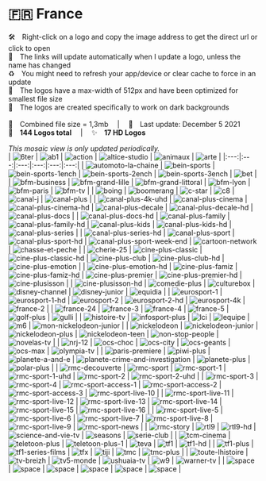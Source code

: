 🇫🇷 France
===============
🛠 Right-click on a logo and copy the image address to get the direct url or click to open  
🔗 The links will update automatically when I update a logo, unless the name has changed  
♻️ You might need to refresh your app/device or clear cache to force in an update  
📐 The logos have a max-width of 512px and have been optimized for smallest file size  
🖤 The logos are created specifically to work on dark backgrounds  
   
💾 Combined file size = 1,3mb  |  📅 Last update: December 5 2021  
🎨 __144 Logos total__  |  ✨ __17 HD Logos__
   
   
*This mosaic view is only updated periodically.*  
| ![6ter] | ![ab1] | ![action] | ![altice-studio] | ![animaux] | ![arte] |
|:---:|:---:|:---:|:---:|:---:|:---:|
| ![automoto-la-chaine] | ![bein-sports] | ![bein-sports-1ench] | ![bein-sports-2ench] | ![bein-sports-3ench] | ![bet] |
| ![bfm-business] | ![bfm-grand-lille] | ![bfm-grand-littoral] | ![bfm-lyon] | ![bfm-paris] | ![bfm-tv] |
| ![boing] | ![boomerang] | ![c-star] | ![c8] | ![canal-j] | ![canal-plus] |
| ![canal-plus-4k-uhd] | ![canal-plus-cinema] | ![canal-plus-cinema-hd] | ![canal-plus-decale] | ![canal-plus-decale-hd] | ![canal-plus-docs] |
| ![canal-plus-docs-hd] | ![canal-plus-family] | ![canal-plus-family-hd] | ![canal-plus-kids] | ![canal-plus-kids-hd] | ![canal-plus-series] |
| ![canal-plus-series-hd] | ![canal-plus-sport] | ![canal-plus-sport-hd] | ![canal-plus-sport-week-end] | ![cartoon-network] | ![chasse-et-peche] |
| ![cherie-25] | ![cine-plus-classic] | ![cine-plus-classic-hd] | ![cine-plus-club] | ![cine-plus-club-hd] | ![cine-plus-emotion] |
| ![cine-plus-emotion-hd] | ![cine-plus-famiz] | ![cine-plus-famiz-hd] | ![cine-plus-premier] | ![cine-plus-premier-hd] | ![cine-plusisson] |
| ![cine-plusisson-hd] | ![comedie-plus] | ![culturebox] | ![disney-channel] | ![disney-junior] | ![equidia] |
| ![eurosport-1] | ![eurosport-1-hd] | ![eurosport-2] | ![eurosport-2-hd] | ![eurosport-4k] | ![france-2] |
| ![france-24] | ![france-3] | ![france-4] | ![france-5] | ![golf-plus] | ![gulli] |
| ![histoire-tv] | ![infosport-plus] | ![lci] | ![lequipe] | ![m6] | ![mon-nickelodeon-junior] |
| ![nickelodeon] | ![nickelodeon-junior] | ![nickelodeon-plus] | ![nickelodeon-teen] | ![non-stop-people] | ![novelas-tv] |
| ![nrj-12] | ![ocs-choc] | ![ocs-city] | ![ocs-geants] | ![ocs-max] | ![olympia-tv] |
| ![paris-premiere] | ![piwi-plus] | ![planete-a-and-e] | ![planete-crime-and-investigation] | ![planete-plus] | ![polar-plus] |
| ![rmc-decouverte] | ![rmc-sport] | ![rmc-sport-1] | ![rmc-sport-1-uhd] | ![rmc-sport-2] | ![rmc-sport-2-uhd] |
| ![rmc-sport-3] | ![rmc-sport-4] | ![rmc-sport-access-1] | ![rmc-sport-access-2] | ![rmc-sport-access-3] | ![rmc-sport-live-10] |
| ![rmc-sport-live-11] | ![rmc-sport-live-12] | ![rmc-sport-live-13] | ![rmc-sport-live-14] | ![rmc-sport-live-15] | ![rmc-sport-live-16] |
| ![rmc-sport-live-5] | ![rmc-sport-live-6] | ![rmc-sport-live-7] | ![rmc-sport-live-8] | ![rmc-sport-live-9] | ![rmc-sport-news] |
| ![rmc-story] | ![rtl9] | ![rtl9-hd] | ![science-and-vie-tv] | ![seasons] | ![serie-club] |
| ![tcm-cinema] | ![teletoon-plus] | ![teletoon-plus-1] | ![teva] | ![tf1] | ![tf1-hd] |
| ![tf1-plus] | ![tf1-series-films] | ![tfx] | ![tiji] | ![tmc] | ![tmc-plus] |
| ![toute-lhistoire] | ![tv-breizh] | ![tv5-monde] | ![ushuaia-tv] | ![w9] | ![warner-tv] |
| ![space] | ![space] | ![space] | ![space] | ![space] | ![space] |

[6ter]:https://raw.githubusercontent.com/Tapiosinn/tv-logos/master/countries/france/6ter-fr.png
[ab1]:https://raw.githubusercontent.com/Tapiosinn/tv-logos/master/countries/france/ab1-fr.png
[action]:https://raw.githubusercontent.com/Tapiosinn/tv-logos/master/countries/france/action-fr.png
[altice-studio]:https://raw.githubusercontent.com/Tapiosinn/tv-logos/master/countries/france/altice-studio-fr.png
[animaux]:https://raw.githubusercontent.com/Tapiosinn/tv-logos/master/countries/france/animaux-fr.png
[arte]:https://raw.githubusercontent.com/Tapiosinn/tv-logos/master/countries/france/arte-fr.png
[automoto-la-chaine]:https://raw.githubusercontent.com/Tapiosinn/tv-logos/master/countries/france/automoto-la-chaine-fr.png
[bein-sports]:https://raw.githubusercontent.com/Tapiosinn/tv-logos/master/countries/france/bein-sports-fr.png
[bein-sports-1ench]:https://raw.githubusercontent.com/Tapiosinn/tv-logos/master/countries/france/bein-sports-1-french-fr.png
[bein-sports-2ench]:https://raw.githubusercontent.com/Tapiosinn/tv-logos/master/countries/france/bein-sports-2-french-fr.png
[bein-sports-3ench]:https://raw.githubusercontent.com/Tapiosinn/tv-logos/master/countries/france/bein-sports-3-french-fr.png
[bet]:https://raw.githubusercontent.com/Tapiosinn/tv-logos/master/countries/france/bet-fr.png
[bfm-business]:https://raw.githubusercontent.com/Tapiosinn/tv-logos/master/countries/france/bfm-business-fr.png
[bfm-grand-lille]:https://raw.githubusercontent.com/Tapiosinn/tv-logos/master/countries/france/bfm-grand-lille-fr.png
[bfm-grand-littoral]:https://raw.githubusercontent.com/Tapiosinn/tv-logos/master/countries/france/bfm-grand-littoral-fr.png
[bfm-lyon]:https://raw.githubusercontent.com/Tapiosinn/tv-logos/master/countries/france/bfm-lyon-fr.png
[bfm-paris]:https://raw.githubusercontent.com/Tapiosinn/tv-logos/master/countries/france/bfm-paris-fr.png
[bfm-tv]:https://raw.githubusercontent.com/Tapiosinn/tv-logos/master/countries/france/bfm-tv-fr.png
[boing]:https://raw.githubusercontent.com/Tapiosinn/tv-logos/master/countries/france/boing-fr.png
[boomerang]:https://raw.githubusercontent.com/Tapiosinn/tv-logos/master/countries/france/boomerang-fr.png
[c-star]:https://raw.githubusercontent.com/Tapiosinn/tv-logos/master/countries/france/c-star-fr.png
[c8]:https://raw.githubusercontent.com/Tapiosinn/tv-logos/master/countries/france/c8-fr.png
[canal-j]:https://raw.githubusercontent.com/Tapiosinn/tv-logos/master/countries/france/canal-j-fr.png
[canal-plus]:https://raw.githubusercontent.com/Tapiosinn/tv-logos/master/countries/france/canal-plus-fr.png
[canal-plus-4k-uhd]:https://raw.githubusercontent.com/Tapiosinn/tv-logos/master/countries/france/hd/canal-plus-4k-uhd-fr.png
[canal-plus-cinema]:https://raw.githubusercontent.com/Tapiosinn/tv-logos/master/countries/france/canal-plus-cinema-fr.png
[canal-plus-cinema-hd]:https://raw.githubusercontent.com/Tapiosinn/tv-logos/master/countries/france/hd/canal-plus-cinema-hd-fr.png
[canal-plus-decale]:https://raw.githubusercontent.com/Tapiosinn/tv-logos/master/countries/france/canal-plus-decale-fr.png
[canal-plus-decale-hd]:https://raw.githubusercontent.com/Tapiosinn/tv-logos/master/countries/france/hd/canal-plus-decale-hd-fr.png
[canal-plus-docs]:https://raw.githubusercontent.com/Tapiosinn/tv-logos/master/countries/france/canal-plus-docs-fr.png
[canal-plus-docs-hd]:https://raw.githubusercontent.com/Tapiosinn/tv-logos/master/countries/france/hd/canal-plus-docs-hd-fr.png
[canal-plus-family]:https://raw.githubusercontent.com/Tapiosinn/tv-logos/master/countries/france/canal-plus-family-fr.png
[canal-plus-family-hd]:https://raw.githubusercontent.com/Tapiosinn/tv-logos/master/countries/france/hd/canal-plus-family-hd-fr.png
[canal-plus-kids]:https://raw.githubusercontent.com/Tapiosinn/tv-logos/master/countries/france/canal-plus-kids-fr.png
[canal-plus-kids-hd]:https://raw.githubusercontent.com/Tapiosinn/tv-logos/master/countries/france/hd/canal-plus-kids-hd-fr.png
[canal-plus-series]:https://raw.githubusercontent.com/Tapiosinn/tv-logos/master/countries/france/canal-plus-series-fr.png
[canal-plus-series-hd]:https://raw.githubusercontent.com/Tapiosinn/tv-logos/master/countries/france/hd/canal-plus-series-hd-fr.png
[canal-plus-sport]:https://raw.githubusercontent.com/Tapiosinn/tv-logos/master/countries/france/canal-plus-sport-fr.png
[canal-plus-sport-hd]:https://raw.githubusercontent.com/Tapiosinn/tv-logos/master/countries/france/hd/canal-plus-sport-hd-fr.png
[canal-plus-sport-week-end]:https://raw.githubusercontent.com/Tapiosinn/tv-logos/master/countries/france/canal-plus-sport-week-end-fr.png
[cartoon-network]:https://raw.githubusercontent.com/Tapiosinn/tv-logos/master/countries/france/cartoon-network-fr.png
[chasse-et-peche]:https://raw.githubusercontent.com/Tapiosinn/tv-logos/master/countries/france/chasse-et-peche-fr.png
[cherie-25]:https://raw.githubusercontent.com/Tapiosinn/tv-logos/master/countries/france/cherie-25-fr.png
[cine-plus-classic]:https://raw.githubusercontent.com/Tapiosinn/tv-logos/master/countries/france/cine-plus-classic-fr.png
[cine-plus-classic-hd]:https://raw.githubusercontent.com/Tapiosinn/tv-logos/master/countries/france/hd/cine-plus-classic-hd-fr.png
[cine-plus-club]:https://raw.githubusercontent.com/Tapiosinn/tv-logos/master/countries/france/cine-plus-club-fr.png
[cine-plus-club-hd]:https://raw.githubusercontent.com/Tapiosinn/tv-logos/master/countries/france/hd/cine-plus-club-hd-fr.png
[cine-plus-emotion]:https://raw.githubusercontent.com/Tapiosinn/tv-logos/master/countries/france/cine-plus-emotion-fr.png
[cine-plus-emotion-hd]:https://raw.githubusercontent.com/Tapiosinn/tv-logos/master/countries/france/hd/cine-plus-emotion-hd-fr.png
[cine-plus-famiz]:https://raw.githubusercontent.com/Tapiosinn/tv-logos/master/countries/france/cine-plus-famiz-fr.png
[cine-plus-famiz-hd]:https://raw.githubusercontent.com/Tapiosinn/tv-logos/master/countries/france/hd/cine-plus-famiz-hd-fr.png
[cine-plus-premier]:https://raw.githubusercontent.com/Tapiosinn/tv-logos/master/countries/france/cine-plus-premier-fr.png
[cine-plus-premier-hd]:https://raw.githubusercontent.com/Tapiosinn/tv-logos/master/countries/france/hd/cine-plus-premier-hd-fr.png
[cine-plusisson]:https://raw.githubusercontent.com/Tapiosinn/tv-logos/master/countries/france/cine-plus-frisson-fr.png
[cine-plusisson-hd]:https://raw.githubusercontent.com/Tapiosinn/tv-logos/master/countries/france/hd/cine-plus-frisson-hd-fr.png
[comedie-plus]:https://raw.githubusercontent.com/Tapiosinn/tv-logos/master/countries/france/comedie-plus-fr.png
[culturebox]:https://raw.githubusercontent.com/Tapiosinn/tv-logos/master/countries/france/culturebox-fr.png
[disney-channel]:https://raw.githubusercontent.com/Tapiosinn/tv-logos/master/countries/france/disney-channel-fr.png
[disney-junior]:https://raw.githubusercontent.com/Tapiosinn/tv-logos/master/countries/france/disney-junior-fr.png
[equidia]:https://raw.githubusercontent.com/Tapiosinn/tv-logos/master/countries/france/equidia-fr.png
[eurosport-1]:https://raw.githubusercontent.com/Tapiosinn/tv-logos/master/countries/france/eurosport-1-fr.png
[eurosport-1-hd]:https://raw.githubusercontent.com/Tapiosinn/tv-logos/master/countries/france/hd/eurosport-1-hd-fr.png
[eurosport-2]:https://raw.githubusercontent.com/Tapiosinn/tv-logos/master/countries/france/eurosport-2-fr.png
[eurosport-2-hd]:https://raw.githubusercontent.com/Tapiosinn/tv-logos/master/countries/france/hd/eurosport-2-hd-fr.png
[eurosport-4k]:https://raw.githubusercontent.com/Tapiosinn/tv-logos/master/countries/france/hd/eurosport-4k-fr.png
[france-2]:https://raw.githubusercontent.com/Tapiosinn/tv-logos/master/countries/france/france-2-fr.png
[france-24]:https://raw.githubusercontent.com/Tapiosinn/tv-logos/master/countries/france/france-24-fr.png
[france-3]:https://raw.githubusercontent.com/Tapiosinn/tv-logos/master/countries/france/france-3-fr.png
[france-4]:https://raw.githubusercontent.com/Tapiosinn/tv-logos/master/countries/france/france-4-fr.png
[france-5]:https://raw.githubusercontent.com/Tapiosinn/tv-logos/master/countries/france/france-5-fr.png
[golf-plus]:https://raw.githubusercontent.com/Tapiosinn/tv-logos/master/countries/france/golf-plus-fr.png
[gulli]:https://raw.githubusercontent.com/Tapiosinn/tv-logos/master/countries/france/gulli-fr.png
[histoire-tv]:https://raw.githubusercontent.com/Tapiosinn/tv-logos/master/countries/france/histoire-tv-fr.png
[infosport-plus]:https://raw.githubusercontent.com/Tapiosinn/tv-logos/master/countries/france/infosport-plus-fr.png
[lci]:https://raw.githubusercontent.com/Tapiosinn/tv-logos/master/countries/france/lci-fr.png
[lequipe]:https://raw.githubusercontent.com/Tapiosinn/tv-logos/master/countries/france/lequipe-fr.png
[m6]:https://raw.githubusercontent.com/Tapiosinn/tv-logos/master/countries/france/m6-fr.png
[mon-nickelodeon-junior]:https://raw.githubusercontent.com/Tapiosinn/tv-logos/master/countries/france/mon-nickelodeon-junior-fr.png
[nickelodeon]:https://raw.githubusercontent.com/Tapiosinn/tv-logos/master/countries/france/nickelodeon-fr.png
[nickelodeon-junior]:https://raw.githubusercontent.com/Tapiosinn/tv-logos/master/countries/france/nickelodeon-junior-fr.png
[nickelodeon-plus]:https://raw.githubusercontent.com/Tapiosinn/tv-logos/master/countries/france/nickelodeon-plus-fr.png
[nickelodeon-teen]:https://raw.githubusercontent.com/Tapiosinn/tv-logos/master/countries/france/nickelodeon-teen-fr.png
[non-stop-people]:https://raw.githubusercontent.com/Tapiosinn/tv-logos/master/countries/france/non-stop-people-fr.png
[novelas-tv]:https://raw.githubusercontent.com/Tapiosinn/tv-logos/master/countries/france/novelas-tv-fr.png
[nrj-12]:https://raw.githubusercontent.com/Tapiosinn/tv-logos/master/countries/france/nrj-12-fr.png
[ocs-choc]:https://raw.githubusercontent.com/Tapiosinn/tv-logos/master/countries/france/ocs-choc-fr.png
[ocs-city]:https://raw.githubusercontent.com/Tapiosinn/tv-logos/master/countries/france/ocs-city-fr.png
[ocs-geants]:https://raw.githubusercontent.com/Tapiosinn/tv-logos/master/countries/france/ocs-geants-fr.png
[ocs-max]:https://raw.githubusercontent.com/Tapiosinn/tv-logos/master/countries/france/ocs-max-fr.png
[olympia-tv]:https://raw.githubusercontent.com/Tapiosinn/tv-logos/master/countries/france/olympia-tv-fr.png
[paris-premiere]:https://raw.githubusercontent.com/Tapiosinn/tv-logos/master/countries/france/paris-premiere-fr.png
[piwi-plus]:https://raw.githubusercontent.com/Tapiosinn/tv-logos/master/countries/france/piwi-plus-fr.png
[planete-a-and-e]:https://raw.githubusercontent.com/Tapiosinn/tv-logos/master/countries/france/planete-a-and-e-fr.png
[planete-crime-and-investigation]:https://raw.githubusercontent.com/Tapiosinn/tv-logos/master/countries/france/planete-crime-and-investigation-fr.png
[planete-plus]:https://raw.githubusercontent.com/Tapiosinn/tv-logos/master/countries/france/planete-plus-fr.png
[polar-plus]:https://raw.githubusercontent.com/Tapiosinn/tv-logos/master/countries/france/polar-plus-fr.png
[rmc-decouverte]:https://raw.githubusercontent.com/Tapiosinn/tv-logos/master/countries/france/rmc-decouverte-fr.png
[rmc-sport]:https://raw.githubusercontent.com/Tapiosinn/tv-logos/master/countries/france/rmc-sport-fr.png
[rmc-sport-1]:https://raw.githubusercontent.com/Tapiosinn/tv-logos/master/countries/france/rmc-sport-1-fr.png
[rmc-sport-1-uhd]:https://raw.githubusercontent.com/Tapiosinn/tv-logos/master/countries/france/hd/rmc-sport-1-uhd-fr.png
[rmc-sport-2]:https://raw.githubusercontent.com/Tapiosinn/tv-logos/master/countries/france/rmc-sport-2-fr.png
[rmc-sport-2-uhd]:https://raw.githubusercontent.com/Tapiosinn/tv-logos/master/countries/france/hd/rmc-sport-2-uhd-fr.png
[rmc-sport-3]:https://raw.githubusercontent.com/Tapiosinn/tv-logos/master/countries/france/rmc-sport-3-fr.png
[rmc-sport-4]:https://raw.githubusercontent.com/Tapiosinn/tv-logos/master/countries/france/rmc-sport-4-fr.png
[rmc-sport-access-1]:https://raw.githubusercontent.com/Tapiosinn/tv-logos/master/countries/france/rmc-sport-access-1-fr.png
[rmc-sport-access-2]:https://raw.githubusercontent.com/Tapiosinn/tv-logos/master/countries/france/rmc-sport-access-2-fr.png
[rmc-sport-access-3]:https://raw.githubusercontent.com/Tapiosinn/tv-logos/master/countries/france/rmc-sport-access-3-fr.png
[rmc-sport-live-10]:https://raw.githubusercontent.com/Tapiosinn/tv-logos/master/countries/france/rmc-sport-live-10-fr.png
[rmc-sport-live-11]:https://raw.githubusercontent.com/Tapiosinn/tv-logos/master/countries/france/rmc-sport-live-11-fr.png
[rmc-sport-live-12]:https://raw.githubusercontent.com/Tapiosinn/tv-logos/master/countries/france/rmc-sport-live-12-fr.png
[rmc-sport-live-13]:https://raw.githubusercontent.com/Tapiosinn/tv-logos/master/countries/france/rmc-sport-live-13-fr.png
[rmc-sport-live-14]:https://raw.githubusercontent.com/Tapiosinn/tv-logos/master/countries/france/rmc-sport-live-14-fr.png
[rmc-sport-live-15]:https://raw.githubusercontent.com/Tapiosinn/tv-logos/master/countries/france/rmc-sport-live-15-fr.png
[rmc-sport-live-16]:https://raw.githubusercontent.com/Tapiosinn/tv-logos/master/countries/france/rmc-sport-live-16-fr.png
[rmc-sport-live-5]:https://raw.githubusercontent.com/Tapiosinn/tv-logos/master/countries/france/rmc-sport-live-5-fr.png
[rmc-sport-live-6]:https://raw.githubusercontent.com/Tapiosinn/tv-logos/master/countries/france/rmc-sport-live-6-fr.png
[rmc-sport-live-7]:https://raw.githubusercontent.com/Tapiosinn/tv-logos/master/countries/france/rmc-sport-live-7-fr.png
[rmc-sport-live-8]:https://raw.githubusercontent.com/Tapiosinn/tv-logos/master/countries/france/rmc-sport-live-8-fr.png
[rmc-sport-live-9]:https://raw.githubusercontent.com/Tapiosinn/tv-logos/master/countries/france/rmc-sport-live-9-fr.png
[rmc-sport-news]:https://raw.githubusercontent.com/Tapiosinn/tv-logos/master/countries/france/rmc-sport-news-fr.png
[rmc-story]:https://raw.githubusercontent.com/Tapiosinn/tv-logos/master/countries/france/rmc-story-fr.png
[rtl9]:https://raw.githubusercontent.com/Tapiosinn/tv-logos/master/countries/france/rtl9-fr.png
[rtl9-hd]:https://raw.githubusercontent.com/Tapiosinn/tv-logos/master/countries/france/hd/rtl9-hd-fr.png
[science-and-vie-tv]:https://raw.githubusercontent.com/Tapiosinn/tv-logos/master/countries/france/science-and-vie-tv-fr.png
[seasons]:https://raw.githubusercontent.com/Tapiosinn/tv-logos/master/countries/france/seasons-fr.png
[serie-club]:https://raw.githubusercontent.com/Tapiosinn/tv-logos/master/countries/france/serie-club-fr.png
[tcm-cinema]:https://raw.githubusercontent.com/Tapiosinn/tv-logos/master/countries/france/tcm-cinema-fr.png
[teletoon-plus]:https://raw.githubusercontent.com/Tapiosinn/tv-logos/master/countries/france/teletoon-plus-fr.png
[teletoon-plus-1]:https://raw.githubusercontent.com/Tapiosinn/tv-logos/master/countries/france/teletoon-plus-1-fr.png
[teva]:https://raw.githubusercontent.com/Tapiosinn/tv-logos/master/countries/france/teva-fr.png
[tf1]:https://raw.githubusercontent.com/Tapiosinn/tv-logos/master/countries/france/tf1-fr.png
[tf1-hd]:https://raw.githubusercontent.com/Tapiosinn/tv-logos/master/countries/france/hd/tf1-hd-fr.png
[tf1-plus]:https://raw.githubusercontent.com/Tapiosinn/tv-logos/master/countries/france/tf1-plus-fr.png
[tf1-series-films]:https://raw.githubusercontent.com/Tapiosinn/tv-logos/master/countries/france/tf1-series-films-fr.png
[tfx]:https://raw.githubusercontent.com/Tapiosinn/tv-logos/master/countries/france/tfx-fr.png
[tiji]:https://raw.githubusercontent.com/Tapiosinn/tv-logos/master/countries/france/tiji-fr.png
[tmc]:https://raw.githubusercontent.com/Tapiosinn/tv-logos/master/countries/france/tmc-fr.png
[tmc-plus]:https://raw.githubusercontent.com/Tapiosinn/tv-logos/master/countries/france/tmc-plus-fr.png
[toute-lhistoire]:https://raw.githubusercontent.com/Tapiosinn/tv-logos/master/countries/france/toute-lhistoire-fr.png
[tv-breizh]:https://raw.githubusercontent.com/Tapiosinn/tv-logos/master/countries/france/tv-breizh-fr.png
[tv5-monde]:https://raw.githubusercontent.com/Tapiosinn/tv-logos/master/countries/france/tv5-monde-fr.png
[ushuaia-tv]:https://raw.githubusercontent.com/Tapiosinn/tv-logos/master/countries/france/ushuaia-tv-fr.png
[w9]:https://raw.githubusercontent.com/Tapiosinn/tv-logos/master/countries/france/w9-fr.png
[warner-tv]:https://raw.githubusercontent.com/Tapiosinn/tv-logos/master/countries/france/warner-tv-fr.png

[space]:https://github.com/Tapiosinn/tv-logos/blob/master/misc/%CE%A9/space-1500.png
